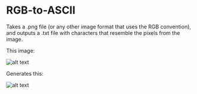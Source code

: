 RGB-to-ASCII
============

Takes a .png file (or any other image format that uses the RGB convention), and outputs a .txt file with characters that resemble the pixels from the image.

This image:

![alt text](http://i.imgur.com/1XLJlvM.png "RGB to ASCII Example Image")

Generates this:

![alt text](http://i.imgur.com/W42B9nd.png "RGB to ASCII Example Image")